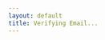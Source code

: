 ```yaml
---
layout: default
title: Verifying Email...
---
```


 <html>
   <head>
     <meta charset="UTF-8">
     <title>Verifying Email...</title>
     <script type="module">
       import { initializeApp } from "https://www.gstatic.com/firebasejs/10.10.0/firebase-app.js";
       import { getAuth, applyActionCode } from "https://www.gstatic.com/firebasejs/10.10.0/firebase-auth.js";
 
       const firebaseConfig = {
         apiKey: "AIzaSyA-H5mHX6UWyzjsJAnNl2rH2SQIzlRUnWk",
         authDomain: "boomboom-9621f.firebaseapp.com",
         projectId: "boomboom-9621f",
         storageBucket: "boomboom-9621f.appspot.com",
         messagingSenderId: "396477438586",
         appId: "1:396477438586:web:4d7e266b0d88fedaf839c3"
     };
 
       firebase.initializeApp(firebaseConfig);

        // Get the verification code from the URL
        const urlParams = new URLSearchParams(window.location.search);
        const actionCode = urlParams.get('oobCode');

        if (!actionCode) {
            document.getElementById('status').innerText = "Verification code is missing.";
            return;
        }

        // Check the verification code (action code) with Firebase
        firebase.auth().checkActionCode(actionCode)
            .then(function(info) {
                // If the action code is valid, verify the email
                return firebase.auth().applyActionCode(actionCode);
            })
            .then(function() {
                // Successfully verified the email
                document.getElementById('status').innerText = "Email verified successfully!";
                setTimeout(() => {
                    window.location.href = '/success.html'; // Redirect to success page
                }, 2000);
            })
            .catch(function(error) {
                // Handle errors (invalid/expired link)
                document.getElementById('status').innerText = "This verification link has expired or is invalid.";
                setTimeout(() => {
                    window.location.href = '/failure.html'; // Redirect to failure page
                }, 2000);
            });
    </script>
</body>
</html>


